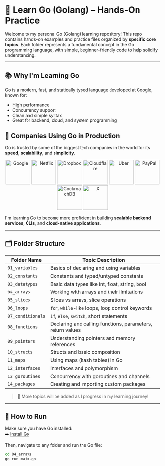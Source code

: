 
# 🐹 Learn Go (Golang) – Hands-On Practice

Welcome to my personal Go (Golang) learning repository! This repo contains hands-on examples and practice files organized by **specific core topics**. Each folder represents a fundamental concept in the Go programming language, with simple, beginner-friendly code to help solidify understanding.

---

## 📚 Why I'm Learning Go

Go is a modern, fast, and statically typed language developed at Google, known for:

- High performance
- Concurrency support
- Clean and simple syntax
- Great for backend, cloud, and system programming

## 💼 Companies Using Go in Production

Go is trusted by some of the biggest tech companies in the world for its **speed**, **scalability**, and **simplicity**.

<p align="center">
  <img src="https://go.dev/images/logos/google.svg" width="80" alt="Google" />
  <img src="https://go.dev/images/logos/netflix.svg" width="80" alt="Netflix" />
  <img src="https://go.dev/images/logos/dropbox.png" width="80" alt="Dropbox" />
  <img src="https://go.dev/images/logos/cloudflare_light.svg" width="80" alt="Cloudflare" />
  <img src="https://go.dev/images/logos/uber_light.svg" width="80" alt="Uber" />
  <img src="https://go.dev/images/logos/paypal.svg" width="80" alt="PayPal" />
  <img src="https://go.dev/images/logos/cockroach.svg" width="80" alt="CockroachDB" />
  <img src="https://go.dev/images/logos/x.png" width="80" alt="X" />
</p>

I'm learning Go to become more proficient in building **scalable backend services**, **CLIs**, and **cloud-native applications**.

---

## 🗂️ Folder Structure

| Folder Name   | Topic Description                                 |
|---------------|---------------------------------------------------|
| `01_variables`| Basics of declaring and using variables            |
| `02_constants`| Constants and typed/untyped constants              |
| `03_datatypes`| Basic data types like int, float, string, bool     |
| `04_arrays`   | Working with arrays and their limitations          |
| `05_slices`   | Slices vs arrays, slice operations                 |
| `06_loops`    | `for`, `while`-like loops, loop control keywords   |
| `07_conditionals`| `if`, `else`, `switch`, short statements        |
| `08_functions`| Declaring and calling functions, parameters, return values |
| `09_pointers` | Understanding pointers and memory references       |
| `10_structs`  | Structs and basic composition                     |
| `11_maps`     | Using maps (hash tables) in Go                    |
| `12_interfaces`| Interfaces and polymorphism                      |
| `13_goroutines`| Concurrency with goroutines and channels         |
| `14_packages` | Creating and importing custom packages            |

> 🧪 More topics will be added as I progress in my learning journey!

---

## 🚀 How to Run

Make sure you have Go installed:  
➡️ [Install Go](https://go.dev/doc/install)

Then, navigate to any folder and run the Go file:

```bash
cd 04_arrays
go run main.go
